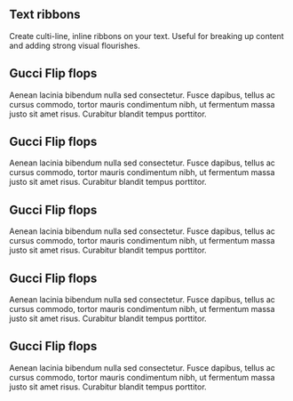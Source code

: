 ## Text ribbons

Create culti-line, inline ribbons on your text. Useful for breaking up content and adding strong visual flourishes.


<h2 class="mt-0">
  <strong class="text-ribbon text-ribbon-primary">
    <span>Gucci Flip flops</span>
  </strong>
</h2>
<p class="mt-4">
  <span class="text-ribbon text-ribbon-primary">
    <span>Aenean lacinia bibendum nulla sed consectetur. Fusce dapibus, tellus ac cursus commodo, tortor mauris condimentum nibh, ut fermentum massa justo sit amet risus. Curabitur blandit tempus porttitor.</span>
  </span>
</p>

<h2 class="mt-5">
  <strong class="text-ribbon text-ribbon-success">
    <span>Gucci Flip flops</span>
  </strong>
</h2>
<p class="mt-4">
  <span class="text-ribbon text-ribbon-success">
    <span>Aenean lacinia bibendum nulla sed consectetur. Fusce dapibus, tellus ac cursus commodo, tortor mauris condimentum nibh, ut fermentum massa justo sit amet risus. Curabitur blandit tempus porttitor.</span>
  </span>
</p>

<h2 class="mt-5">
  <strong class="text-ribbon text-ribbon-info">
    <span>Gucci Flip flops</span>
  </strong>
</h2>
<p class="mt-4">
  <span class="text-ribbon text-ribbon-info">
    <span>Aenean lacinia bibendum nulla sed consectetur. Fusce dapibus, tellus ac cursus commodo, tortor mauris condimentum nibh, ut fermentum massa justo sit amet risus. Curabitur blandit tempus porttitor.</span>
  </span>
</p>

<h2 class="mt-5">
  <strong class="text-ribbon text-ribbon-warning">
    <span>Gucci Flip flops</span>
  </strong>
</h2>
<p class="mt-4">
  <span class="text-ribbon text-ribbon-warning">
    <span>Aenean lacinia bibendum nulla sed consectetur. Fusce dapibus, tellus ac cursus commodo, tortor mauris condimentum nibh, ut fermentum massa justo sit amet risus. Curabitur blandit tempus porttitor.</span>
  </span>
</p>

<h2 class="mt-5">
  <strong class="text-ribbon text-ribbon-danger">
    <span>Gucci Flip flops</span>
  </strong>
</h2>
<p class="mt-4">
  <span class="text-ribbon text-ribbon-danger">
    <span>Aenean lacinia bibendum nulla sed consectetur. Fusce dapibus, tellus ac cursus commodo, tortor mauris condimentum nibh, ut fermentum massa justo sit amet risus. Curabitur blandit tempus porttitor.</span>
  </span>
</p>


